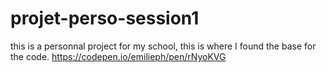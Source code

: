 # projet-perso-session1
this is a personnal project for my school, this is where I found the base for the code.
https://codepen.io/emilieph/pen/rNyoKVG